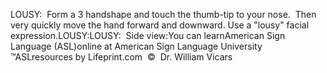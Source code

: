 LOUSY:  Form a 3 handshape and touch the thumb-tip to your nose.  
Then very quickly move the hand forward and downward. Use a "lousy" facial 
expression.LOUSY:LOUSY:  Side view:You can learnAmerican 
		Sign Language (ASL)online at American Sign Language University ™ASLresources 
		by Lifeprint.com  ©  Dr. William Vicars